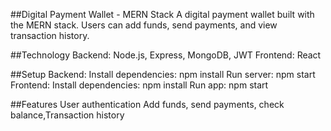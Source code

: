 ##Digital Payment Wallet - MERN Stack
A digital payment wallet built with the MERN stack. Users can add funds, send payments, and view transaction history.

##Technology
Backend: Node.js, Express, MongoDB, JWT
Frontend: React

##Setup
Backend:
Install dependencies: npm install
Run server: npm start
Frontend:
Install dependencies: npm install
Run app: npm start

##Features
User authentication 
Add funds, send payments, check balance,Transaction history
